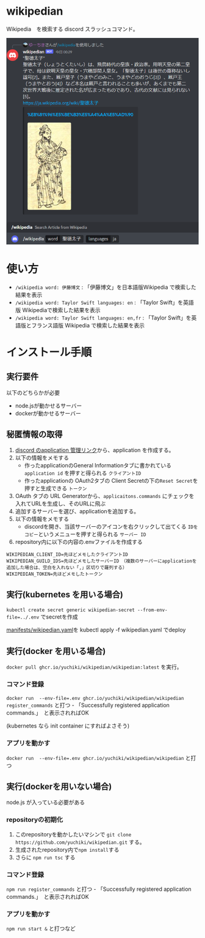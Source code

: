 # wikipedian

Wikipedia　を検索する discord スラッシュコマンド。

![聖徳太子を検索している様子](/docs/wikipedian_usage.png)

# 使い方

- `/wikipedia word: 伊藤博文` : 「伊藤博文」を日本語版Wikipedia で検索した結果を表示
- `/wikipedia word: Taylor Swift languages: en` : 「Taylor Swift」を英語版 Wikipediaで検索した結果を表示
- `/wikipedia word: Taylor Swift languages: en,fr` : 「Taylor Swift」を英語版とフランス語版 Wikipedia で検索した結果を表示


# インストール手順

## 実行要件

以下のどちらかが必要
- node.jsが動かせるサーバー
- dockerが動かせるサーバー

## 秘匿情報の取得

1. [discord のapplication 管理リンク](https://discord.com/developers/applications)から、application を作成する。
2. 以下の情報をメモする
    - 作ったapplicationのGeneral Informationタブに書かれている `application id` を押すと得られる `クライアントID`
    - 作ったapplicationの OAuth2タブの Client Secretの下の`Reset Secret`を押すと生成できる `トークン`
2. OAuth タブの URL Generatorから、`applicaitons.commands` にチェックを入れてURLを生成し、そのURLに飛ぶ
3. 追加するサーバーを選び、applicationを追加する。
4. 以下の情報をメモする
    - discordを開き、当該サーバーのアイコンを右クリックして出てくる `IDをコピー`というメニューを押すと得られる `サーバー ID`
5. repository内に以下の内容の.envファイルを作成する

```env
WIKIPEDIAN_CLIENT_ID=先ほどメモしたクライアントID
WIKIPEDIAN_GUILD_IDS=先ほどメモしたサーバーID　（複数のサーバーにapplicationを追加した場合は、空白を入れない「,」区切りで羅列する）
WIKIPEDIAN_TOKEN=先ほどメモしたトークン
```

## 実行(kubernetes を用いる場合)

`kubectl create secret generic wikipedian-secret --from-env-file=../.env` でsecretを作成

[manifests/wikipedian.yaml](/manifests/wikipedian.yaml)を kubectl apply -f wikipedian.yaml でdeploy

## 実行(docker を用いる場合)

`docker pull ghcr.io/yuchiki/wikipedian/wikipedian:latest` を実行。

### コマンド登録

`docker run  --env-file=.env ghcr.io/yuchiki/wikipedian/wikipedian register_commands` と打つ
    - 「Successfully registered application commands.」　と表示されればOK

(kubernetes なら init container にすればよさそう)

### アプリを動かす

`docker run  --env-file=.env ghcr.io/yuchiki/wikipedian/wikipedian` と打つ



## 実行(dockerを用いない場合)
node.js が入っている必要がある


### repositoryの初期化

1. このrepositoryを動かしたいマシンで `git clone https://github.com/yuchiki/wikipedian.git` する。
2. 生成されたrepository内で`npm install`する
3. さらに `npm run tsc` する

### コマンド登録

`npm run register_commands` と打つ
    - 「Successfully registered application commands.」　と表示されればOK

### アプリを動かす

`npm run start &` と打つなど

